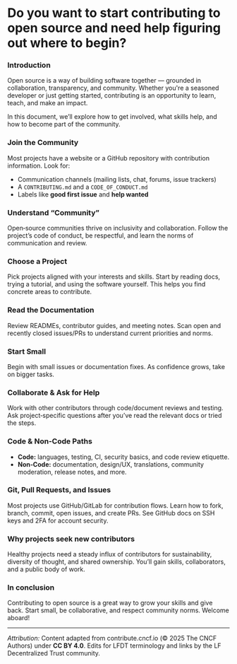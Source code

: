# Do you want to start contributing to open source and need help figuring out where to begin?

### Introduction
Open source is a way of building software together — grounded in collaboration, transparency, and community. Whether you're a seasoned developer or just getting started, contributing is an opportunity to learn, teach, and make an impact.

In this document, we’ll explore how to get involved, what skills help, and how to become part of the community.

### Join the Community
Most projects have a website or a GitHub repository with contribution information. Look for:
- Communication channels (mailing lists, chat, forums, issue trackers)
- A `CONTRIBUTING.md` and a `CODE_OF_CONDUCT.md`
- Labels like **good first issue** and **help wanted**

### Understand “Community”
Open‑source communities thrive on inclusivity and collaboration. Follow the project’s code of conduct, be respectful, and learn the norms of communication and review.

### Choose a Project
Pick projects aligned with your interests and skills. Start by reading docs, trying a tutorial, and using the software yourself. This helps you find concrete areas to contribute.

### Read the Documentation
Review READMEs, contributor guides, and meeting notes. Scan open and recently closed issues/PRs to understand current priorities and norms.

### Start Small
Begin with small issues or documentation fixes. As confidence grows, take on bigger tasks.

### Collaborate & Ask for Help
Work with other contributors through code/document reviews and testing. Ask project‑specific questions after you’ve read the relevant docs or tried the steps.

### Code & Non‑Code Paths
- **Code:** languages, testing, CI, security basics, and code review etiquette.
- **Non‑Code:** documentation, design/UX, translations, community moderation, release notes, and more.

### Git, Pull Requests, and Issues
Most projects use GitHub/GitLab for contribution flows. Learn how to fork, branch, commit, open issues, and create PRs. See GitHub docs on SSH keys and 2FA for account security.

### Why projects seek new contributors
Healthy projects need a steady influx of contributors for sustainability, diversity of thought, and shared ownership. You’ll gain skills, collaborators, and a public body of work.

### In conclusion
Contributing to open source is a great way to grow your skills and give back. Start small, be collaborative, and respect community norms. Welcome aboard!


---
*Attribution:* Content adapted from contribute.cncf.io (© 2025 The CNCF Authors) under **CC BY 4.0**. 
Edits for LFDT terminology and links by the LF Decentralized Trust community.

